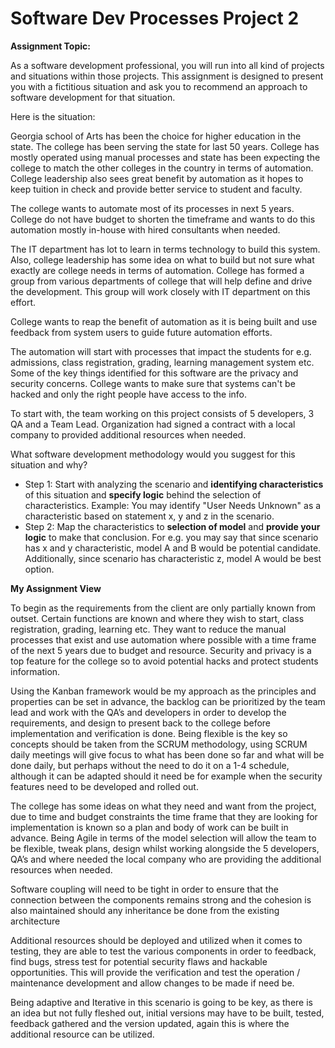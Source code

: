# Software Dev Processes Project 2

**Assignment Topic:**

As a software development professional, you will run into all kind of projects and situations within those projects. This assignment is designed to present you with a fictitious situation and ask you to recommend an approach to software development for that situation.

Here is the situation:

Georgia school of Arts has been the choice for higher education in the state. The college has been serving the state for last 50 years. College has mostly operated using manual processes and state has been expecting the college to match the other colleges in the country in terms of automation. College leadership also sees great benefit by automation as it hopes to keep tuition in check and provide better service to student and faculty. 

The college wants to automate most of its processes in next 5 years. College do not have budget to shorten the timeframe and wants to do this automation mostly in-house with hired consultants when needed. 

The IT department has lot to learn in terms technology to build this system. Also, college leadership has some idea on what to build but not sure what exactly are college needs in terms of automation. College has formed a group from various departments of college that will help define and drive the development. This group will work closely with IT department on this effort.

College wants to reap the benefit of automation as it is being built and use feedback from system users to guide future automation efforts. 

The automation will start with processes that impact the students for e.g. admissions, class registration, grading, learning management system etc. Some of the key things identified for this software are the privacy and security concerns. College wants to make sure that systems can't be hacked and only the right people have access to the info. 

To start with, the team working on this project consists of 5 developers, 3 QA and a Team Lead. Organization had signed a contract with a local company to provided additional resources when needed.

What software development methodology would you suggest for this situation and why?

* Step 1: Start with analyzing the scenario and **identifying characteristics** of this situation and **specify logic** behind the selection of characteristics. Example: You may identify "User Needs Unknown" as a characteristic based on statement x, y and z in the scenario.
* Step 2: Map the characteristics to **selection of model** and **provide your logic** to make that conclusion. For e.g. you may say that since scenario has x and y characteristic, model A and B would be potential candidate. Additionally, since scenario has characteristic z, model A would be best option.

**My Assignment View**

To begin as the requirements from the client are only partially known from outset. Certain functions are known and where they wish to start, class registration, grading, learning etc. They want to reduce the manual processes that exist and use automation where possible with a time frame of the next 5 years due to budget and resource. Security and privacy is a top feature for the college so to avoid potential hacks and protect students information.

Using the Kanban framework would be my approach as the principles and properties can be set in advance, the backlog can be prioritized by the team lead and work with the QA’s and developers in order to develop the requirements, and design to present back to the college before implementation and verification is done. Being flexible is the key so concepts should be taken from the SCRUM methodology, using SCRUM daily meetings will give focus to what has been done so far and what will be done daily, but perhaps without the need to do it on a 1-4 schedule, although it can be adapted should it need be for example when the security features need to be developed and rolled out.

The college has some ideas on what they need and want from the project, due to time and budget constraints the time frame that they are looking for implementation is known so a plan and body of work can be built in advance. Being Agile in terms of the model selection will allow the team to be flexible, tweak plans, design whilst working alongside the 5 developers, QA’s and where needed the local company who are providing the additional resources when needed.

Software coupling will need to be tight in order to ensure that the connection between the components remains strong and the cohesion is also maintained should any inheritance be done from the existing architecture

Additional resources should be deployed and utilized when it comes to testing, they are able to test the various components in order to feedback, find bugs, stress test for potential security flaws and hackable opportunities. This will provide the verification and test the operation / maintenance development and allow changes to be made if need be.

Being adaptive and Iterative in this scenario is going to be key, as there is an idea but not fully fleshed out, initial versions may have to be built, tested, feedback gathered and the version updated, again this is where the additional resource can be utilized.


